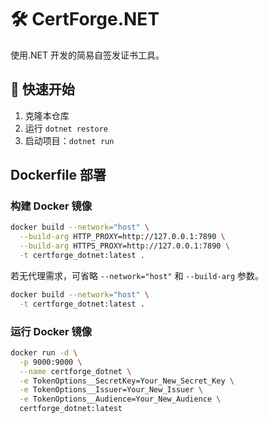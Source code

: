 # 🛠️ CertForge.NET

使用.NET 开发的简易自签发证书工具。

## 🚀 快速开始

1. 克隆本仓库
2. 运行 `dotnet restore`
3. 启动项目：`dotnet run`

## Dockerfile 部署

### 构建 Docker 镜像

``` bash
docker build --network="host" \
  --build-arg HTTP_PROXY=http://127.0.0.1:7890 \
  --build-arg HTTPS_PROXY=http://127.0.0.1:7890 \
  -t certforge_dotnet:latest .
```

若无代理需求，可省略 `--network="host"` 和 `--build-arg` 参数。

```bash
docker build --network="host" \
  -t certforge_dotnet:latest .
```

### 运行 Docker 镜像

``` bash
docker run -d \
  -p 9000:9000 \
  --name certforge_dotnet \
  -e TokenOptions__SecretKey=Your_New_Secret_Key \
  -e TokenOptions__Issuer=Your_New_Issuer \
  -e TokenOptions__Audience=Your_New_Audience \
  certforge_dotnet:latest
```
